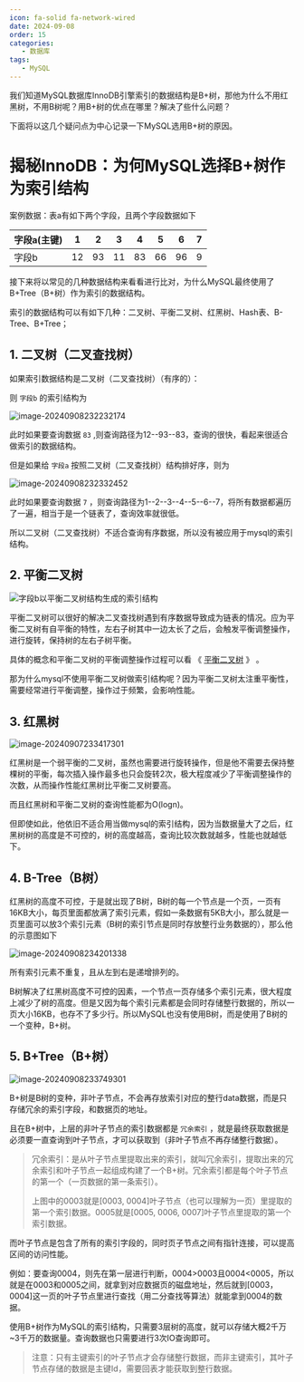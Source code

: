 ```yaml
---
icon: fa-solid fa-network-wired
date: 2024-09-08
order: 15
categories:
   - 数据库
tags:
   - MySQL
---
```


我们知道MySQL数据库InnoDB引擎索引的数据结构是B+树，那他为什么不用红黑树，不用B树呢？用B+树的优点在哪里？解决了些什么问题？

下面将以这几个疑问点为中心记录一下MySQL选用B+树的原因。

<!-- more -->

# 揭秘InnoDB：为何MySQL选择B+树作为索引结构



案例数据：表a有如下两个字段，且两个字段数据如下

| 字段a(主键) | 1    | 2    | 3    | 4    | 5    | 6    | 7    |
| ----------- | ---- | ---- | ---- | ---- | ---- | ---- | ---- |
| 字段b       | 12   | 93   | 11   | 83   | 66   | 96   | 9    |

接下来将以常见的几种数据结构来看看进行比对，为什么MySQL最终使用了B+Tree（B+树）作为索引的数据结构。

索引的数据结构可以有如下几种：二叉树、平衡二叉树、红黑树、Hash表、B-Tree、B+Tree；

## 1. 二叉树（二叉查找树）

如果索引数据结构是二叉树（二叉查找树）（有序的）：

则 `字段b` 的索引结构为

![image-20240908232232174](images/image-20240908232232174.png)

此时如果要查询数据 `83` ,则查询路径为12--93--83，查询的很快，看起来很适合做索引的数据结构。

但是如果给 `字段a` 按照二叉树（二叉查找树）结构排好序，则为

![image-20240908232332452](images/image-20240908232332452.png)

此时如果要查询数据 `7` ，则查询路径为1--2--3--4--5--6--7，将所有数据都遍历了一遍，相当于是一个链表了，查询效率就很低。

所以二叉树（二叉查找树）不适合查询有序数据，所以没有被应用于mysql的索引结构。

## 2. 平衡二叉树

![字段b以平衡二叉树结构生成的索引结构](images/image-20240907233236630.png)

平衡二叉树可以很好的解决二叉查找树遇到有序数据导致成为链表的情况。应为平衡二叉树有自平衡的特性，左右子树其中一边太长了之后，会触发平衡调整操作，进行旋转，保持树的左右子树平衡。

具体的概念和平衡二叉树的平衡调整操作过程可以看 《 [平衡二叉树](../other/structure/平衡二叉树.md) 》 。

那为什么mysql不使用平衡二叉树做索引结构呢？因为平衡二叉树太注重平衡性，需要经常进行平衡调整，操作过于频繁，会影响性能。

## 3. 红黑树

![image-20240907233417301](images/image-20240907233417301.png)

红黑树是一个弱平衡的二叉树，虽然也需要进行旋转操作，但是他不需要去保持整棵树的平衡，每次插入操作最多也只会旋转2次，极大程度减少了平衡调整操作的次数，从而操作性能红黑树比平衡二叉树要高。

而且红黑树和平衡二叉树的查询性能都为O(logn)。

但即使如此，他依旧不适合用当做mysql的索引结构，因为当数据量大了之后，红黑树树的高度是不可控的，树的高度越高，查询比较次数就越多，性能也就越低下。

## 4. B-Tree（B树）

红黑树的高度不可控，于是就出现了B树，B树的每一个节点是一个页，一页有16KB大小，每页里面都放满了索引元素，假如一条数据有5KB大小，那么就是一页里面可以放3个索引元素（B树的索引节点是同时存放整行业务数据的），那么他的示意图如下

![image-20240908234201338](images/image-20240908234201338.png)

所有索引元素不重复，且从左到右是递增排列的。

B树解决了红黑树高度不可控的因素，一个节点一页存储多个索引元素，很大程度上减少了树的高度。但是又因为每个索引元素都是会同时存储整行数据的，所以一页大小16KB，也存不了多少行。所以MySQL也没有使用B树，而是使用了B树的一个变种，B+树。

## 5. B+Tree（B+树）

![image-20240908233749301](images/image-20240908233749301.png)

B+树是B树的变种，非叶子节点，不会再存放索引对应的整行data数据，而是只存储冗余的索引字段，和数据页的地址。

且在B+树中，上层的非叶子节点的索引数据都是 `冗余索引` ，就是最终获取数据是必须要一直查询到叶子节点，才可以获取到（非叶子节点不再存储整行数据）。

> 冗余索引：是从叶子节点里提取出来的索引，就叫冗余索引，提取出来的冗余索引和叶子节点一起组成构建了一个B+树。冗余索引都是每个叶子节点的第一个（一页数据的第一条索引）。
>
> 上图中的0003就是[0003, 0004]叶子节点（也可以理解为一页）里提取的第一个索引数据。0005就是[0005, 0006, 0007]叶子节点里提取的第一个索引数据。

而叶子节点是包含了所有的索引字段的，同时页子节点之间有指针连接，可以提高区间的访问性能。

例如：要查询0004，则先在第一层进行判断，0004>0003且0004<0005，所以就是在0003和0005之间，就拿到对应数据页的磁盘地址，然后就到[0003，0004]这一页的叶子节点里进行查找（用二分查找等算法）就能拿到0004的数据。

使用B+树作为MySQL的索引结构，只需要3层树的高度，就可以存储大概2千万~3千万的数据量。查询数据也只需要进行3次IO查询即可。

> 注意：只有主键索引的叶子节点才会存储整行数据，而非主键索引，其叶子节点存储的数据是主键Id，需要回表才能获取到整行数据。